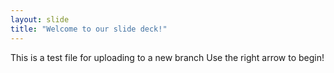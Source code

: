 ```yaml
---
layout: slide
title: "Welcome to our slide deck!"
---
```

This is a test file for uploading to a new branch
Use the right arrow to begin!
